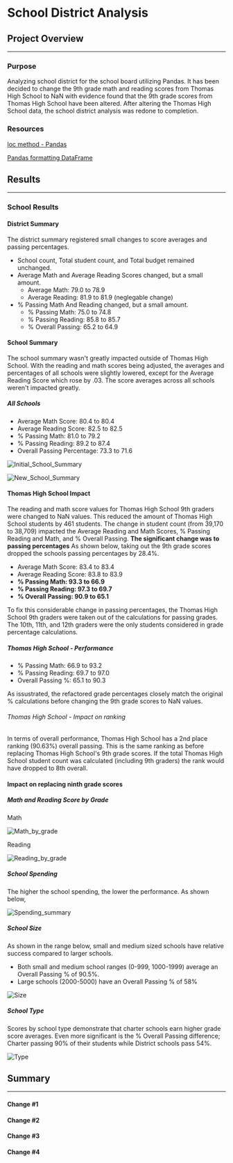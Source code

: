 # School District Analysis

## Project Overview
---

### Purpose
Analyzing school district for the school board utilizing Pandas. It has been decided to change the 9th grade math and reading scores from Thomas High School to NaN with evidence found that the 9th grade scores from Thomas High School have been altered. After altering the Thomas High School data, the school district analysis was redone to completion.

### Resources
[loc method - Pandas](https://pandas.pydata.org/pandas-docs/stable/reference/api/pandas.DataFrame.loc.html)

[Pandas formatting DataFrame](https://www.geeksforgeeks.org/formatting-integer-column-of-dataframe-in-pandas/#:~:text=Let%E2%80%99s%20see%20different%20methods%20of%20formatting%20integer%20column,commas%20and%20Dollar%20sign%20with%20two%20decimal%20places.)

## Results
---

### School Results

#### District Summary
The district summary registered small changes to score averages and passing percentages. 

- School count, Total student count, and Total budget remained unchanged.
- Average Math and Average Reading Scores changed, but a small amount.
  - Average Math: 79.0 to 78.9
  - Average Reading: 81.9 to 81.9 (neglegable change)
- % Passing Math And Reading changed, but a small amount.
  - % Passing Math: 75.0 to 74.8
  - % Passing Reading: 85.8 to 85.7
  - % Overall Passing: 65.2 to 64.9



#### School Summary
The school summary wasn't greatly impacted outside of Thomas High School. With the reading and math scores being adjusted, the averages and percentages of all schools were slightly lowered, except for the Average Reading Score which rose by .03. The score averages across all schools weren't impacted greatly. 

##### All Schools
- Average Math Score: 80.4 to 80.4
- Average Reading Score: 82.5 to 82.5
- % Passing Math: 81.0 to 79.2
- % Passing Reading: 89.2 to 87.4
- Overall Passing Percentage: 73.3 to 71.6

![Initial_School_Summary](Resources/THS_old_school_summary.png "Old School Summary")


![New_School_Summary](Resources/THS_new_school_summary.png "New School Summary")

#### Thomas High School Impact
The reading and math score values for Thomas High School 9th graders were changed to NaN values. This reduced the amount of Thomas High School students by 461 students. The change in student count (from 39,170 to 38,709) impacted the Average Reading and Math Scores, % Passing Reading and Math, and % Overall Passing. **The significant change was to passing percentages** As shown below, taking out the 9th grade scores dropped the schools passing percentages by 28.4%. 

- Average Math Score: 83.4 to 83.4
- Average Reading Score: 83.8 to 83.9
- **% Passing Math: 93.3 to 66.9**
- **% Passing Reading: 97.3 to 69.7**
- **% Overall Passing: 90.9 to 65.1**

To fix this considerable change in passing percentages, the Thomas High School 9th graders were taken out of the calculations for passing grades. The 10th, 11th, and 12th graders were the only students considered in grade percentage calculations. 

##### Thomas High School - Performance

- % Passing Math: 66.9 to 93.2
- % Passing Reading: 69.7 to 97.0
- Overall Passing %: 65.1 to 90.3 

As issustrated, the refactored grade percentages closely match the original % calculations before changing the 9th grade scores to NaN values.

###### Thomas High School - Impact on ranking
In terms of overall performance, Thomas High School has a 2nd place ranking (90.63%) overall passing. This is the same ranking as before replacing Thomas High School's 9th grade scores. If the total Thomas High School student count was calculated (including 9th graders) the rank would have dropped to 8th overall.

#### Impact on replacing ninth grade scores

##### Math and Reading Score by Grade

Math

![Math_by_grade](Resources/math_grade_performance.png "Math Performance by Grade")

Reading

![Reading_by_grade](Resources/reading_grade_performance.png "Reading Performance by Grade")


##### School Spending

The higher the school spending, the lower the performance. As shown below, 

![Spending_summary](Resources/spending_summary.png "Spending Summary")

##### School Size

As shown in the range below, small and medium sized schools have relative success compared to larger schools. 

- Both small and medium school ranges (0-999, 1000-1999) average an Overall Passing % of 90.5%. 
- Large schools (2000-5000) have an Overall Passing % of 58%

![Size](Resources/school_size_performance.png "School Size Summary")

##### School Type

Scores by school type demonstrate that charter schools earn higher grade score averages. Even more significant is the % Overall Passing difference; Charter passing 90% of their students while District schools pass 54%. 

![Type](Resources/school_type_performance.png "School Type Summary")

## Summary
---

#### Change #1

#### Change #2

#### Change #3

#### Change #4

